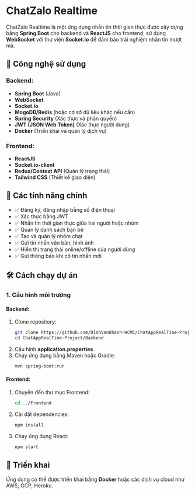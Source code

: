 # ChatZalo Realtime

ChatZalo Realtime là một ứng dụng nhắn tin thời gian thực được xây dựng bằng **Spring Boot** cho backend và **ReactJS** cho frontend, sử dụng **WebSocket** với thư viện **Socket.io** để đảm bảo trải nghiệm nhắn tin mượt mà.

## 🚀 Công nghệ sử dụng

### Backend:
- **Spring Boot** (Java)
- **WebSocket**
- **Socket.io**
- **MogoDB/Redis** (hoặc cơ sở dữ liệu khác nếu cần)
- **Spring Security** (Xác thực và phân quyền)
- **JWT (JSON Web Token)** (Xác thực người dùng)
- **Docker** (Triển khai và quản lý dịch vụ)

### Frontend:
- **ReactJS**
- **Socket.io-client**
- **Redux/Context API** (Quản lý trạng thái)
- **Tailwind CSS** (Thiết kế giao diện)

## 📌 Các tính năng chính
- ✅ Đăng ký, đăng nhập bằng số điện thoại
- ✅ Xác thực bằng JWT
- ✅ Nhắn tin thời gian thực giữa hai người hoặc nhóm
- ✅ Quản lý danh sách bạn bè
- ✅ Tạo và quản lý nhóm chat
- ✅ Gửi tin nhắn văn bản, hình ảnh
- ✅ Hiển thị trạng thái online/offline của người dùng
- ✅ Gửi thông báo khi có tin nhắn mới

## 🛠️ Cách chạy dự án

### 1. Cấu hình môi trường
#### Backend:
1. Clone repository:
   ```sh
   git clone https://github.com/DinhVanKhanh-HCMC/ChatAppRealTime-Project.git
   cd ChatAppRealTime-Project/Backend
   ```
2. Cấu hình **application.properties**
3. Chạy ứng dụng bằng Maven hoặc Gradle:
   ```sh
   mvn spring-boot:run
   ```

#### Frontend:
1. Chuyển đến thư mục Frontend:
   ```sh
   cd ../Frontend
   ```
2. Cài đặt dependencies:
   ```sh
   npm install
   ```
3. Chạy ứng dụng React:
   ```sh
   npm start
   ```

## 📌 Triển khai
Ứng dụng có thể được triển khai bằng **Docker** hoặc các dịch vụ cloud như AWS, GCP, Heroku.



